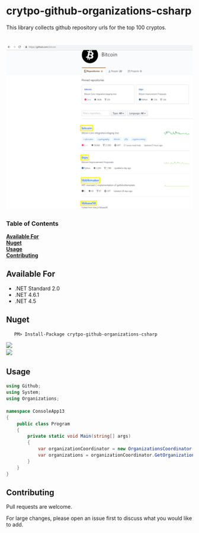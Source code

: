 # crytpo-github-organizations-csharp

This library collects github repository urls for the top 100 cryptos.

# ![Logo](Images/github.png) 

### Table of Contents
**[Available For](#available-for)**<br>
**[Nuget](#nuget)**<br>
**[Usage](#usage)**<br>
**[Contributing](#contributing)**<br>


## Available For
- .NET Standard 2.0
- .NET 4.6.1
- .NET 4.5


## Nuget

 ```
    PM> Install-Package crytpo-github-organizations-csharp
```
[![](https://img.shields.io/nuget/v/crytpo-github-organizations-csharp.svg)](https://www.nuget.org/packages/crytpo-github-organizations-csharp/)\
[![](https://img.shields.io/nuget/dt/crytpo-github-organizations-csharp.svg)](https://www.nuget.org/packages/crytpo-github-organizations-csharp/)




## Usage

```csharp
using Github;
using System;
using Organizations;

namespace ConsoleApp13
{
    public class Program
    {
        private static void Main(string[] args)
        {
            var organizationCoordinator = new OrganizationsCoordinator("Github_Username", "Github_Password");
            var organizations = organizationCoordinator.GetOrganizations();
        }
    }
}
```

## Contributing

Pull requests are welcome. 

For large changes, please open an issue first to discuss what you would like to add.
